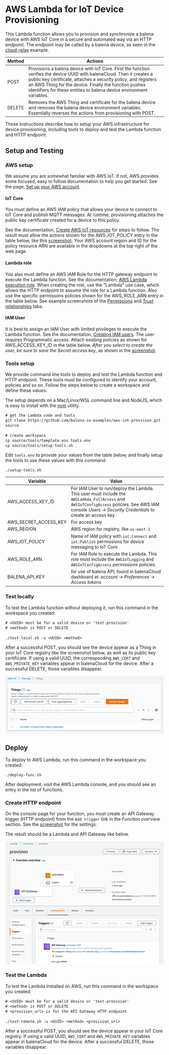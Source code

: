# AWS Lambda for IoT Device Provisioning

This Lambda function allows you to provision and synchronize a balena device with AWS IoT Core in a secure and automated way via an HTTP endpoint. The endpoint may be called by a balena device, as seen in the [cloud-relay](https://github.com/balena-io-examples/cloud-relay) example.

| Method | Actions |
|-------------|--------|
| POST | Provisions a balena device with IoT Core. First the function verifies the device UUID with balenaCloud. Then it creates a public key certificate, attaches a security policy, and registers an AWS Thing for the device. Finally the function pushes identifiers for these entities to balena device environment variables. |
| DELETE | Removes the AWS Thing and certificate for the balena device and removes the balena device environment variables. Essentially reverses the actions from provisioning with POST. |

These instructions describe how to setup your AWS infrastructure for device provisioning, including tools to deploy and test the Lambda function and HTTP endpoint.

## Setup and Testing
### AWS setup
We assume you are somewhat familiar with AWS IoT. If not, AWS provides some focused, easy to follow documentation to help you get started. See the page, [Set up your AWS account](https://docs.aws.amazon.com/iot/latest/developerguide/setting-up.html).

#### IoT Core
You must define an AWS IAM policy that allows your device to connect to IoT Core and publish MQTT messages. At runtime, provisioning attaches the public key certificate created for a device to this policy.

See the documentation, [Create AWS IoT resources](https://docs.aws.amazon.com/iot/latest/developerguide/create-iot-resources.html#create-iot-policy) for steps to follow. The result must allow the actions shown for the AWS_IOT_POLICY entry in the table below, like this [screenshot](doc/iot-messaging-policy.png). Your AWS account region and ID for the policy resource ARN are available in the dropdowns at the top right of the web page.

#### Lambda role
You also must define an AWS IAM Role for the HTTP gateway endpoint to execute the Lambda function. See the documentation, [AWS Lambda execution role](https://docs.aws.amazon.com/lambda/latest/dg/lambda-intro-execution-role.html#permissions-executionrole-console). When creating the role, use the "Lambda" use case, which allows the HTTP endpoint to assume the role for a Lambda function. Also use the specific permissons policies shown for the AWS_ROLE_ARN entry in the table below. See example screenshots of the [Permissions](doc/iam-role-permissions.png) and [Trust relationships](doc/iam-role-trust.png) tabs.

#### IAM User
It is best to assign an IAM User with limited privileges to execute the Lambda function. See the documentation, [Creating IAM users](https://docs.aws.amazon.com/IAM/latest/UserGuide/id_users_create.html#id_users_create_console). The user requires Programmatic access. Attach existing policies as shown for AWS_ACCESS_KEY_ID in the table below. *After you select to create the user, be sure to save the Secret access key*, as shown in the [screenshot](doc/im-user-created.png).

### Tools setup
We provide command line tools to deploy and test the Lambda function and HTTP endpoint. These tools must be configured to identify your account, policies and so on. Follow the steps below to create a workspace and define these values.

The setup depends on a Mac/Linux/WSL command line and NodeJS, which is easy to install with the [nvm](https://github.com/nvm-sh/nvm#installing-and-updating) utility.

```
# get the Lambda code and tools
git clone https://github.com/balena-io-examples/aws-iot-provision.git source

# create workspace
cp source/tools/template.env tools.env
cp source/tools/setup-tools.sh .
```
Edit `tools.env` to provide your values from the table below, and finally setup the tools to use these values with this command:

```
./setup-tools.sh
```

| Variable    |    Value    |
|-------------|-------------|
| AWS_ACCESS_KEY_ID | For IAM User to run/deploy the Lambda. This user must include the `AWSLambda_FullAccess` and `AWSIoTConfigAccess` policies. See AWS IAM console  *Users -> Security Credentials* to create an access key. |
| AWS_SECRET_ACCESS_KEY | For access key |
| AWS_REGION | AWS region for registry, like `us-east-1` |
| AWS_IOT_POLICY | Name of IAM policy with `iot:Connect` and `iot:Publish` permissions for device messaging to IoT Core |
| AWS_ROLE_ARN | For IAM Role to execute the Lambda. This role must include the `AWSIoTLogging` and `AWSIoTConfigAccess` permissions policies. |
| BALENA_API_KEY | for use of balena API; found in balenaCloud dashboard at: *account -> Preferences -> Access tokens* |

### Test locally
To test the Lambda function without deploying it, run this command in the workspace you created:

```
# <UUID> must be for a valid device or 'test-provision'
# <method> is POST or DELETE

./test-local.sh -u <UUID> <method>
```

After a successful POST, you should see the device appear as a Thing in your IoT Core registry like the screenshot below, as well as its public key certificate. If using a valid UUID, the corresponding `AWS_CERT` and `AWS_PRIVATE_KEY` variables appear in balenaCloud for the device. After a successful DELETE, those variables disappear.

![IoT core device](doc/iot-core-device.png)

## Deploy
To deploy to AWS Lambda, run this command in the workspace you created:

```
./deploy-func.sh
```

After deployment, visit the AWS Lambda console, and you should see an entry in the list of functions.

### Create HTTP endpoint
On the console page for your function, you must create an API Gateway trigger (HTTP endpoint) from the `Add trigger` link in the *Function overview* section. See the [screenshot](doc/lambda-create-trigger.png) for the settings.

The result should be a Lambda and API Gateway like below.

![Lambda trigger](doc/lambda-trigger.png)

### Test the Lambda
To test the Lambda installed on AWS, run this command in the workspace you created:

```
# <UUID> must be for a valid device or 'test-provision'
# <method> is POST or DELETE
# <provision_url> is for the API Gateway HTTP endpoint

./test-remote.sh -u <UUID> <method> <provision_url>
```

After a successful POST, you should see the device appear in your IoT Core registry. If using a valid UUID, `AWS_CERT` and `AWS_PRIVATE_KEY` variables appear in balenaCloud for the device. After a successful DELETE, those variables disappear.

